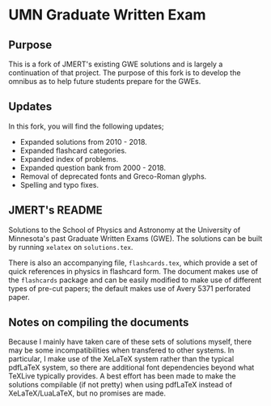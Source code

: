 UMN Graduate Written Exam
=========================

## Purpose

This is a fork of JMERT's existing GWE solutions and is largely a continuation of that project. The purpose of this fork is to develop the omnibus as to help future students prepare for the GWEs.

## Updates

In this fork, you will find the following updates;
- Expanded solutions from 2010 - 2018.
- Expanded flashcard categories.
- Expanded index of problems.
- Expanded question bank from 2000 - 2018.
- Removal of deprecated fonts and Greco-Roman glyphs.
- Spelling and typo fixes.

## JMERT's README

Solutions to the School of Physics and Astronomy at the University of
Minnesota's past Graduate Written Exams (GWE). The solutions can be built by
running `xelatex` on `solutions.tex`.

There is also an accompanying file, `flashcards.tex`, which provide a set of
quick references in physics in flashcard form. The document makes use of the
`flashcards` package and can be easily modified to make use of different types
of pre-cut papers; the default makes use of Avery 5371 perforated paper.

Notes on compiling the documents
--------------------------------
Because I mainly have taken care of these sets of solutions myself, there may
be some incompatibilities when transfered to other systems. In particular, I
make use of the XeLaTeX system rather than the typical pdfLaTeX system, so
there are additional font dependencies beyond what TeXLive typically provides.
A best effort has been made to make the solutions compilable (if not pretty)
when using pdfLaTeX instead of XeLaTeX/LuaLaTeX, but no promises are made.
